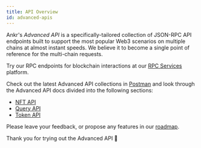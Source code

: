 ```yaml
---
title: API Overview
id: advanced-apis
---
```


Ankr's *Advanced API* is a specifically-tailored collection of JSON-RPC API endpoints built to support the most popular Web3 scenarios on multiple chains at almost instant speeds. We believe it to become a single point of reference for the multi-chain requests.

Try our RPC endpoints for blockchain interactions at our [RPC Services](https://www.ankr.com/rpc/) platform.

Check out the latest Advanced API collections in [Postman](https://documenter.getpostman.com/view/19024547/UVsEVUGQ) and look through the Advanced API docs divided into the following sections:

* [NFT API](/build-blockchain/products/advanced-apis/nft-api/)
* [Query API](/build-blockchain/products/advanced-apis/query-api)
* [Token API](/build-blockchain/products/advanced-apis/token-api)

Please leave your feedback, or propose any features in our [roadmap](https://roadmap.ankr.com/b/feature-requests/).

Thank you for trying out the Advanced API 🙌
